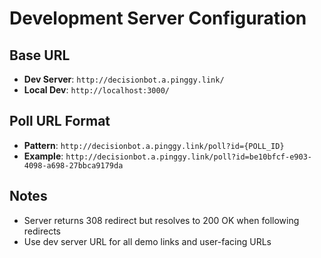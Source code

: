 # Development Server Configuration

## Base URL
- **Dev Server**: `http://decisionbot.a.pinggy.link/`
- **Local Dev**: `http://localhost:3000/`

## Poll URL Format
- **Pattern**: `http://decisionbot.a.pinggy.link/poll?id={POLL_ID}`
- **Example**: `http://decisionbot.a.pinggy.link/poll?id=be10bfcf-e903-4098-a698-27bbca9179da`

## Notes
- Server returns 308 redirect but resolves to 200 OK when following redirects
- Use dev server URL for all demo links and user-facing URLs